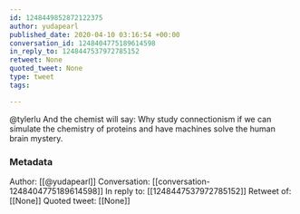 ```yaml
---
id: 1248449852872122375
author: yudapearl
published_date: 2020-04-10 03:16:54 +00:00
conversation_id: 1248404775189614598
in_reply_to: 1248447537972785152
retweet: None
quoted_tweet: None
type: tweet
tags:

---
```


@tylerlu And the chemist will say: Why study connectionism if we can simulate the chemistry of proteins and have machines solve the human brain mystery.

### Metadata

Author: [[@yudapearl]]
Conversation: [[conversation-1248404775189614598]]
In reply to: [[1248447537972785152]]
Retweet of: [[None]]
Quoted tweet: [[None]]
